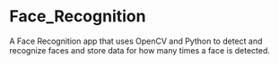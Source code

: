 # Face_Recognition
A Face Recognition app that uses OpenCV and Python to detect and recognize faces and store data for how many times a face is detected.
